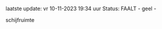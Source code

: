 laatste update: 
vr 10-11-2023 19:34   uur 
Status: FAALT - geel - 
<div class="service Y">schijfruimte</div>